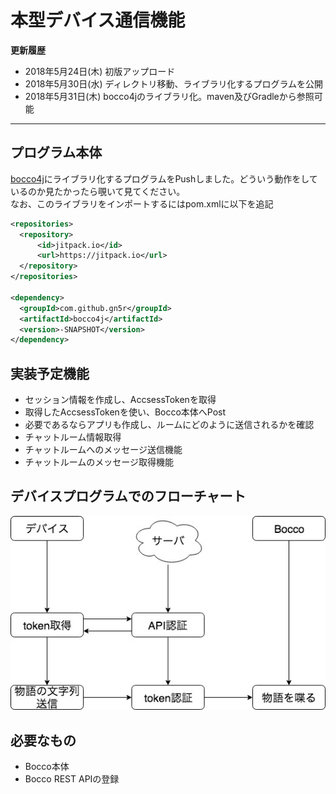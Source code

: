 # 本型デバイス通信機能

**更新履歴**
- 2018年5月24日(木) 初版アップロード
- 2018年5月30日(水) ディレクトリ移動、ライブラリ化するプログラムを公開
- 2018年5月31日(木) bocco4jのライブラリ化。maven及びGradleから参照可能
----

## プログラム本体
[bocco4j](https://github.com/gn5r/bocco4j)にライブラリ化するプログラムをPushしました。どういう動作をしているのか見たかったら覗いて見てください。<br>
なお、このライブラリをインポートするにはpom.xmlに以下を追記

``` xml
<repositories>
  <repository>
      <id>jitpack.io</id>
      <url>https://jitpack.io</url>
  </repository>
</repositories>

<dependency>
  <groupId>com.github.gn5r</groupId>
  <artifactId>bocco4j</artifactId>
  <version>-SNAPSHOT</version>
</dependency>
```

## 実装予定機能
- セッション情報を作成し、AccsessTokenを取得
- 取得したAccsessTokenを使い、Bocco本体へPost
- 必要であるならアプリも作成し、ルームにどのように送信されるかを確認
- チャットルーム情報取得
- チャットルームへのメッセージ送信機能
- チャットルームのメッセージ取得機能

## デバイスプログラムでのフローチャート

<div align="center">
  <img src=../img/rest_flow.jpg>
</div>

## 必要なもの
- Bocco本体
- Bocco REST APIの登録
